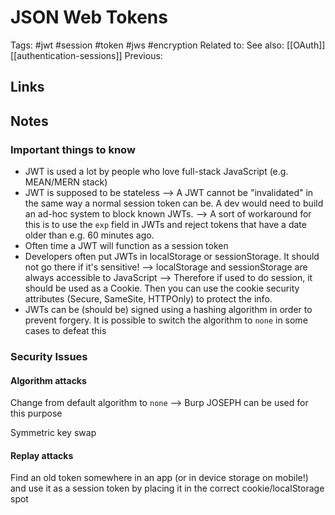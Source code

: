 # JSON Web Tokens
Tags: #jwt #session #token #jws #encryption
Related to:
See also: [[OAuth]][[authentication-sessions]]
Previous:

## Links

## Notes
### Important things to know
- JWT is used a lot by people who love full-stack JavaScript (e.g. MEAN/MERN stack)
- JWT is supposed to be stateless 
	--> A JWT cannot be "invalidated" in the same way a normal session token can be. A dev would need to build an ad-hoc system to block known JWTs.
	--> A sort of workaround for this is to use the `exp` field in JWTs and reject tokens that have a date older than e.g. 60 minutes ago.
- Often time a JWT will function as a session token
- Developers often put JWTs in localStorage or sessionStorage. It should not go there if it's sensitive! 
	--> localStorage and sessionStorage are always accessible to JavaScript
	--> Therefore if used to do session, it should be used as a Cookie. Then you can use the cookie security attributes (Secure, SameSite, HTTPOnly) to protect the info.
- JWTs can be (should be) signed using a hashing algorithm in order to prevent forgery. It is possible to switch the algorithm to `none` in some cases to defeat this

### Security Issues
#### Algorithm attacks
Change from default algorithm to `none`
	--> Burp JOSEPH can be used for this purpose

Symmetric key swap

#### Replay attacks
Find an old token somewhere in an app (or in device storage on mobile!) and use it as a session token by placing it in the correct cookie/localStorage spot